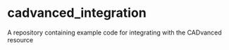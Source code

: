 # cadvanced_integration
A repository containing example code for integrating with the CADvanced resource
